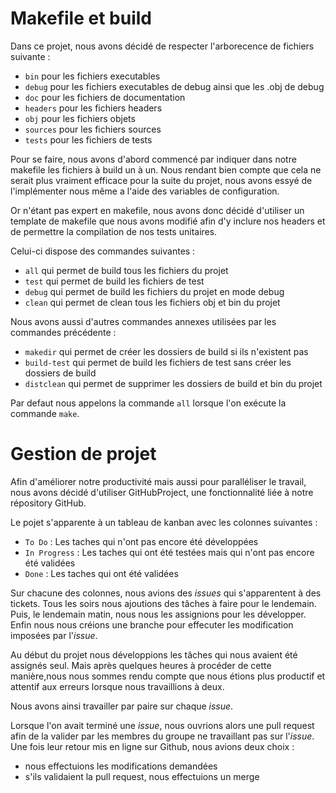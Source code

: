 
# Makefile et build
Dans ce projet, nous avons décidé de respecter l'arborecence de fichiers suivante :
* `bin` pour les fichiers executables
* `debug` pour les fichiers executables de debug ainsi que les .obj de debug
* `doc` pour les fichiers de documentation
* `headers` pour les fichiers headers
* `obj` pour les fichiers objets
* `sources` pour les fichiers sources
* `tests` pour les fichiers de tests

Pour se faire, nous avons d'abord commencé par indiquer dans notre makefile les fichiers à build un à un.
Nous rendant bien compte que cela ne serait plus vraiment efficace pour la suite du projet, nous avons essyé de l'implémenter
nous même a l'aide des variables de configuration.

Or n'étant pas expert en makefile, nous avons donc décidé d'utiliser un template de makefile que nous avons modifié
afin d'y inclure nos headers et de permettre la compilation de nos tests unitaires.

Celui-ci dispose des commandes suivantes :
* `all` qui permet de build tous les fichiers du projet
* `test` qui permet de build les fichiers de test
* `debug` qui permet de build les fichiers du projet en mode debug
* `clean` qui permet de clean tous les fichiers obj et bin du projet

Nous avons aussi d'autres commandes annexes utilisées par les commandes précédente :
* `makedir` qui permet de créer les dossiers de build si ils n'existent pas
* `build-test` qui permet de build les fichiers de test sans créer les dossiers de build
* `distclean` qui permet de supprimer les dossiers de build et bin du projet

Par defaut nous appelons la commande `all` lorsque l'on exécute la commande `make`.

# Gestion de projet
Afin d'améliorer notre productivité mais aussi pour paralléliser le travail, nous avons décidé d'utiliser GitHubProject,
une fonctionnalité liée à notre répository GitHub.

Le pojet s'apparente à un tableau de kanban avec les colonnes suivantes :
* `To Do` : Les taches qui n'ont pas encore été développées
* `In Progress` : Les taches qui ont été testées mais qui n'ont pas encore été validées
* `Done` : Les taches qui ont été validées

Sur chacune des colonnes, nous avions des *issues* qui s'apparentent à des tickets. Tous les soirs nous ajoutions des tâches à faire pour le lendemain.
Puis, le lendemain matin, nous nous les assignions pour les développer.
Enfin nous nous créions une branche pour effecuter les modification imposées par l'*issue*.

Au début du projet nous développions les tâches qui nous avaient été assignés seul. Mais après quelques heures à procéder de cette manière,nous nous sommes rendu compte que nous étions plus productif et attentif aux erreurs lorsque nous travaillions à deux.

Nous avons ainsi travailler par paire sur chaque *issue*.

Lorsque l'on avait terminé une *issue*, nous ouvrions alors une pull request afin de la valider par les membres du groupe ne travaillant pas sur l'*issue*.
Une fois leur retour mis en ligne sur Github, nous avions deux choix :
* nous effectuions les modifications demandées
* s'ils validaient la pull request, nous effectuions un merge